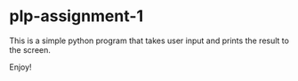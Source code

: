 # plp-assignment-1

This is a simple python program that takes user input and prints the result to the screen. 

Enjoy!

